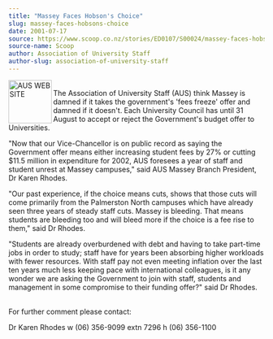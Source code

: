 ```yaml
---
title: "Massey Faces Hobson's Choice"
slug: massey-faces-hobsons-choice
date: 2001-07-17
source: https://www.scoop.co.nz/stories/ED0107/S00024/massey-faces-hobsons-choice.htm
source-name: Scoop
author: Association of University Staff
author-slug: association-of-university-staff
---
```


<p><img align="left" width="85" height="85" src="http://www.aus.ac.nz/pictures/logo.gif" alt="AUS WEB SITE" border="0"><br>The Association of
University Staff (AUS) think Massey is damned if it takes
the government's 'fees freeze' offer and damned if it
doesn't.  Each University Council has until 31 August to
accept or reject the Government's budget offer to
Universities.</p>

<p>"Now that our Vice-Chancellor is on public
record as saying the Government offer means either
increasing student fees by 27% or cutting $11.5 million in
expenditure for 2002, AUS foresees a year of staff and
student unrest at Massey campuses," said AUS Massey Branch
President, Dr Karen Rhodes.</p>

<p>"Our past experience, if the
choice means cuts, shows that those cuts will come primarily
from the Palmerston North campuses which have already seen
three years of steady staff cuts.  Massey is bleeding.  That
means students are bleeding too and will bleed more if the
choice is a fee rise to them," said Dr Rhodes.</p>

<p>"Students
are already overburdened with debt and having to take
part-time jobs in order to study; staff have for years been
absorbing higher workloads with fewer resources.  With staff
pay not even meeting inflation over the last ten years much
less keeping pace with international colleagues, is it any
wonder we are asking the Government to join with staff,
students and management in some compromise to their funding
offer?" said Dr Rhodes.</p>

<p><br>For further comment please
contact:</p>

<p>Dr Karen Rhodes w (06) 356-9099 extn 7296 h (06)
356-1100<br><p>
         